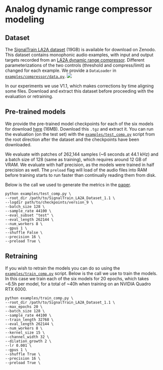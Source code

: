 # Analog dynamic range compressor modeling 

## Dataset

The [SignalTrain LA2A dataset](https://zenodo.org/record/3824876) (19GB) is available for download on Zenodo.
This dataset contains monophonic audio examples, with input and output targets recorded from an [LA2A dynamic range compressor](https://en.wikipedia.org/wiki/LA-2A_Leveling_Amplifier). Different parameterizations of the two controls (threshold and compress/limit) as changed for each example.
We provide a `DataLoader` in [`examples/compressor/data.py`](data.py).
<img src="https://media.uaudio.com/assetlibrary/t/e/teletronix_la2a_carousel_1_@2x_1.jpg">

In our experiments we use V1.1, which makes corrections by time aligning some files.
Download and extract this dataset before proceeding with the evaluation or retraining. 

## Pre-trained models

We provide the pre-trained model checkpoints for each of the six models for download [here](https://drive.google.com/file/d/1g1pHDVSOOtvJjIovfskX9X2295jqYD-J/view?usp=sharing) (16MB). Download this `.tgz` and extract it. 
You can run the evaluation (on the test set) with the [`examples/test_comp.py`](test_comp.py) script from the root direction after the dataset and the checkpoints have been downloaded.

We evaluate with patches of 262,144 samples (~6 seconds at 44.1 kHz) and a batch size of 128 (same as training), which requires around 12 GB of VRAM. 
We evaluate with half precision, as the models were trained in half precision as well. 
The `preload` flag will load of the audio files into RAM before training starts to run faster than continually reading them from disk. 

Below is the call we used to generate the metrics in the [paper](https://www.christiansteinmetz.com/s/DMRN15__auraloss__Audio_focused_loss_functions_in_PyTorch.pdf).
```
python examples/test_comp.py \
--root_dir /path/to/SignalTrain_LA2A_Dataset_1.1 \
--logdir path/to/checkpoints/version_9 \
--batch_size 128 \
--sample_rate 44100 \
--eval_subset "test" \
--eval_length 262144 \
--num_workers 8 \
--gpus 1 \
--shuffle False \
--precision 16 \
--preload True \
```

## Retraining 
If you wish to retrain the models you can do so using the [`examples/train_comp.py`](train_comp.py) script.
Below is the call we use to train the models. 
In this case we train each of the six models for 20 epochs, which takes ~6.5h per model, for a total of ~40h when training on an NVIDIA Quadro RTX 6000. 
```
python examples/train_comp.py \
--root_dir /path/to/SignalTrain_LA2A_Dataset_1.1 \
--max_epochs 20 \
--batch_size 128 \
--sample_rate 44100 \
--train_length 32768 \
--eval_length 262144 \
--num_workers 8 \
--kernel_size 15 \
--channel_width 32 \
--dilation_growth 2 \
--lr 0.001 \
--gpus 1 \
--shuffle True \
--precision 16 \
--preload True \
```